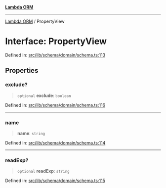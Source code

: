[**Lambda ORM**](../README.md)

***

[Lambda ORM](../README.md) / PropertyView

# Interface: PropertyView

Defined in: [src/lib/schema/domain/schema.ts:113](https://github.com/lambda-orm/lambdaorm-base/blob/5f10bdc7d0f008296efbcbe89bc2bf1ed03aaaef/src/lib/schema/domain/schema.ts#L113)

## Properties

### exclude?

> `optional` **exclude**: `boolean`

Defined in: [src/lib/schema/domain/schema.ts:116](https://github.com/lambda-orm/lambdaorm-base/blob/5f10bdc7d0f008296efbcbe89bc2bf1ed03aaaef/src/lib/schema/domain/schema.ts#L116)

***

### name

> **name**: `string`

Defined in: [src/lib/schema/domain/schema.ts:114](https://github.com/lambda-orm/lambdaorm-base/blob/5f10bdc7d0f008296efbcbe89bc2bf1ed03aaaef/src/lib/schema/domain/schema.ts#L114)

***

### readExp?

> `optional` **readExp**: `string`

Defined in: [src/lib/schema/domain/schema.ts:115](https://github.com/lambda-orm/lambdaorm-base/blob/5f10bdc7d0f008296efbcbe89bc2bf1ed03aaaef/src/lib/schema/domain/schema.ts#L115)
